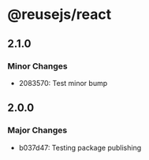 # @reusejs/react

## 2.1.0

### Minor Changes

- 2083570: Test minor bump

## 2.0.0

### Major Changes

- b037d47: Testing package publishing
